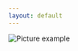 ```yaml
---
layout: default
---
```

![Picture example](https://raw.githubusercontent.com/kvartirnik/website/gh-pages/images/kvartirnik_photos/2.jpg)

